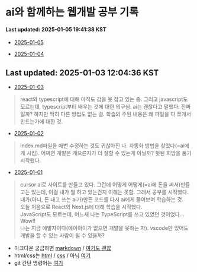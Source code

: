 # ai와 함께하는 웹개발 공부 기록
#### Last updated: 2025-01-05 19:41:38 KST

- [2025-01-05](20250105.md)

- [2025-01-04](20250104.md)


## Last updated: 2025-01-03 12:04:36 KST

- [2025-01-03](20250103.md)
> react와 typescript에 대해 아직도 감을 못 잡고 있는 중. 그리고 javascript도 모르는데, typescript부터 배우는 것에 대한 의구심. ai는 괜찮다고 말했다. 진짜일까? 하지만 딱히 다른 방법도 없는 걸. 학습의 주된 내용은 왜 파일을 다 쪼개서 만드는가에 대한 것.

- [2025-01-02](20250102.md)
> index.md파일을 매번 수정하는 것도 귀찮아진 나. 자동화 방법을 찾았다(=ai에게 시킴). 어쩌면 개발은 게으른자가 더 잘할 수 있는게 아닐까? 헛된 희망을 품기 시작했다.

- [2025-01-01](20250101.md)
> cursor ai로 사이트를 만들고 있다. 그런데 어떻게 어떻게(=ai에 돈을 써서)만들고는 있는데, 이걸 내가 뭘 하고 있는건지 이해는 못함. 그래서 공부를 시작했다. 내가(아니, 돈 내고 쓰는 ai가)만든 코드를 다시 ai에게 물어보며 학습하는 것.   
> 오늘 처음으로 React와 Next.js에 대해 학습을 시작했다.   
> JavaScript도 모르는데, 어느새 나는 TypeScript를 쓰고 있었던 것이었다... Wow!!  
> 나는 지금 에발자이다(에이아이가 없으면 개발을 못하는 자). vscode만 있어도 개발을 할 수 있는 사람이 될 수 있을까?
   
    



- 마크다운 궁금하면 [markdown](https://gist.github.com/ihoneymon/652be052a0727ad59601.js) / [여기도 괜찮](https://www.heropy.dev/p/B74sNE)
- html/css는 [html](https://developer.mozilla.org/ko/docs/Web/HTML) / [css](https://developer.mozilla.org/ko/docs/Web/CSS) / 아님 [여기](https://www.heropy.dev/p/xCoQJR)
- git 간단 명령어는 [여기](https://www.heropy.dev/p/PcUkdT)
